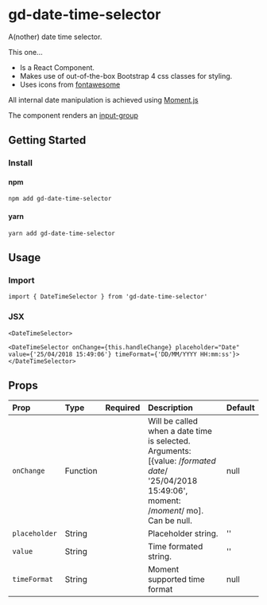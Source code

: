 # gd-date-time-selector

A(nother) date time selector.

This one...

- Is a React Component.
- Makes use of out-of-the-box Bootstrap 4 css classes for styling.
- Uses icons from [fontawesome](http://fontawesome.io/icons/ "Font Awesome Homepage")

All internal date manipulation is achieved using [Moment.js](https://momentjs.com/docs/#/parsing/ "Moment.js Homepage")

The component renders an [input-group](https://getbootstrap.com/docs/4.0/components/input-group/)

## Getting Started
### Install

#### npm
`npm add gd-date-time-selector`

#### yarn
`yarn add gd-date-time-selector`

## Usage


### Import

`import { DateTimeSelector } from 'gd-date-time-selector'`

### JSX

`<DateTimeSelector> `

`<DateTimeSelector onChange={this.handleChange} placeholder="Date" value={'25/04/2018 15:49:06'} timeFormat={'DD/MM/YYYY HH:mm:ss'}></DateTimeSelector>`

## Props

| Prop | Type | Required | Description | Default |
| :--- | :--- | :---: | :--- | :--- |
| `onChange` | Function | | Will be called when a date time is selected. Arguments: [{value: /*formated date*/ '25/04/2018 15:49:06', moment: /*moment*/ mo]. Can be null. | null |
| `placeholder` | String | | Placeholder string. | '' |
| `value` | String | | Time formated string. | '' |
| `timeFormat` | String | | Moment supported time format | null |
